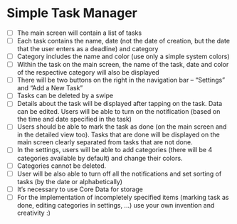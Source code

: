 # Simple Task Manager
- [ ] The main screen will contain a list of tasks
- [ ] Each task contains the name, date (not the date of creation, but the date that the user enters as a deadline) and category
- [ ] Category includes the name and color (use only a simple system colors)
- [ ] Within the task on the main screen, the name of the task, date and color of the respective category will also be displayed
- [ ] There will be two buttons on the right in the navigation bar – “Settings” and “Add a New Task”
- [ ] Tasks can be deleted by a swipe
- [ ] Details about the task will be displayed after tapping on the task. Data can be edited. Users will be able to turn on the notification (based on the time and date specified in the task)
- [ ] Users should be able to mark the task as done (on the main screen and in the detailed view too). Tasks that are done will be displayed on the main screen clearly separated from tasks that are not done.
- [ ] In the settings, users will be able to add categories (there will be 4 categories available by default) and change their colors.
- [ ] Categories cannot be deleted.
- [ ] User will be also able to turn off all the notifications and set sorting of tasks (by the date or alphabetically)
- [ ] It’s necessary to use Core Data for storage
- [ ] For the implementation of incompletely specified items (marking task as done, editing categories in settings, ...) use your own invention and creativity :)
